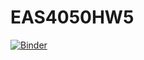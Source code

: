 # EAS4050HW5
[![Binder](https://mybinder.org/badge_logo.svg)](https://mybinder.org/v2/gh/rolohman/EAS4050HW5/main)
